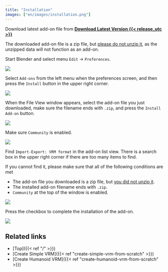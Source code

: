 ```yaml
---
title: "Installation"
images: ["en/images/installation.png"]
---
```


Download latest add-on file from **[Download Latest Version {{< release_utc >}}](https://github.com/saturday06/VRM-Addon-for-Blender/raw/release-archive/VRM_Addon_for_Blender-release.zip)**

The downloaded add-on file is a zip file, but <u>please do not unzip it</u>, as the unzipped data will not function as an add-on.

Start Blender and select menu `Edit` → `Preferences`.

![](../images/installation1.png)

Select `Add-ons` from the left menu when the preferences screen, and then press the `Install` button in the upper right corner.

![](../images/installation2.png)

When the File View window appears, select the add-on file you just downloaded, make sure the filename ends with `.zip`, and press the `Install Add-on` button.

![](../images/installation3.png)

Make sure `Community` is enabled.

![](../images/installation4.png?1)

Find `Import-Export: VRM format` in the add-on list view. There is a search box in the upper right corner if there are too many items to find.

If you cannot find it, please make sure that all of the following conditions are met

- The add-on file you downloaded is a zip file, but <u>you did not unzip it</u>.
- The installed add-on filename ends with `.zip`.
- `Community` at the top of the window is enabled.

![](../images/installation5.png?1)

Press the checkbox to complete the installation of the add-on.

![](../images/installation6.png)

## Related links

- [Top]({{< ref "/" >}})
- [Create Simple VRM]({{< ref "create-simple-vrm-from-scratch" >}})
- [Create Humanoid VRM]({{< ref "create-humanoid-vrm-from-scratch" >}})
